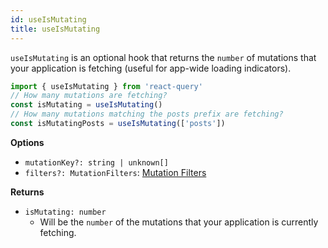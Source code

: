 ```yaml
---
id: useIsMutating
title: useIsMutating
---
```


`useIsMutating` is an optional hook that returns the `number` of mutations that your application is fetching (useful for app-wide loading indicators).

```js
import { useIsMutating } from 'react-query'
// How many mutations are fetching?
const isMutating = useIsMutating()
// How many mutations matching the posts prefix are fetching?
const isMutatingPosts = useIsMutating(['posts'])
```

**Options**

- `mutationKey?: string | unknown[]`
- `filters?: MutationFilters`: [Mutation Filters](../guides/filters#mutation-filters)

**Returns**

- `isMutating: number`
  - Will be the `number` of the mutations that your application is currently fetching.
